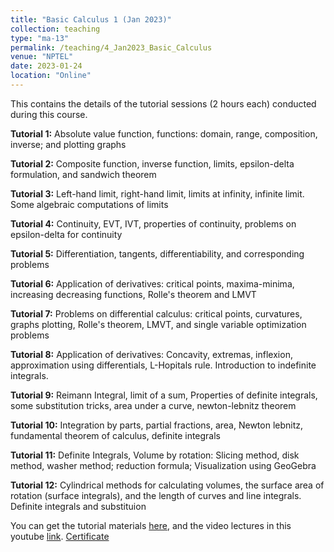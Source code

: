 ```yaml
---
title: "Basic Calculus 1 (Jan 2023)"
collection: teaching
type: "ma-13"
permalink: /teaching/4_Jan2023_Basic_Calculus
venue: "NPTEL"
date: 2023-01-24
location: "Online"
---
```


This contains the details of the tutorial sessions (2 hours each) conducted during this course.

**Tutorial 1:** Absolute value function, functions: domain, range, composition, inverse; and plotting graphs

**Tutorial 2:** Composite function, inverse function, limits, epsilon-delta formulation, and sandwich theorem

**Tutorial 3:** Left-hand limit, right-hand limit, limits at infinity, infinite limit. Some algebraic computations of limits

**Tutorial 4:** Continuity,  EVT, IVT, properties of continuity, problems on epsilon-delta for continuity

**Tutorial 5:** Differentiation, tangents, differentiability, and corresponding problems

**Tutorial 6:** Application of derivatives: critical points, maxima-minima, increasing decreasing functions, Rolle's theorem and LMVT

**Tutorial 7:** Problems on differential calculus: critical points, curvatures, graphs plotting, Rolle's theorem, LMVT, and single variable optimization problems

**Tutorial 8:** Application of derivatives: Concavity, extremas, inflexion, approximation using differentials, L-Hopitals rule. Introduction to indefinite integrals.

**Tutorial 9:** Reimann Integral, limit of a sum, Properties of definite integrals, some substitution tricks, area under a curve, newton-lebnitz theorem

**Tutorial 10:** Integration by parts, partial fractions, area, Newton lebnitz, fundamental theorem of calculus, definite integrals

**Tutorial 11:** Definite Integrals, Volume by rotation: Slicing method, disk method, washer method; reduction formula; Visualization using GeoGebra

**Tutorial 12:** Cylindrical methods for calculating volumes, the surface area of rotation (surface integrals), and the length of curves and line integrals. Definite integrals and substituion

You can get the tutorial materials [here](https://drive.google.com/drive/folders/1r3AmCIAoxzCQqDC1JTSy261bYZpVyvsi?usp=sharing), and the video lectures in this youtube [link](https://www.youtube.com/playlist?list=PLcNLn_ApooUywXl-IAZVRsbzz6ICQRtvM). [Certificate](https://drive.google.com/file/d/1MFpy8FI8obpkBCGAhoHYzW0RGzJ_RrqZ/view?usp=sharing)
